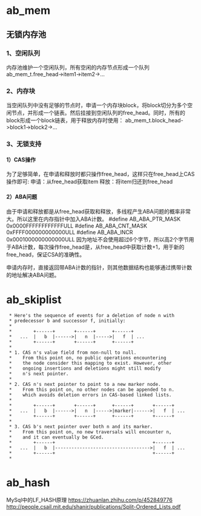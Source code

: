 # ab_mem  
## 无锁内存池
### 1、空闲队列
内存池维护一个空闲队列，所有空闲的内存节点形成一个队列
ab_mem_t.free_head->item1->item2->...

### 2、内存块
当空闲队列中没有足够的节点时，申请一个内存块block，将block切分为多个空闲节点，并形成一个链表。然后挂接到空闲队列的free_head。同时，所有的block形成一个block链表，用于释放内存时使用：
ab_mem_t.block_head->block1->block2->...

### 3、无锁支持
#### 1）CAS操作
为了足够简单，在申请和释放时都只操作free_head，这样只在free_head上CAS操作即可:
申请：从free_head获取item
释放：将item归还到free_head

#### 2）ABA问题
由于申请和释放都是从free_head获取和释放，多线程产生ABA问题的概率非常大。所以这里在内存指针中加入ABA计数。
#define AB_ABA_PTR_MASK     0x0000FFFFFFFFFFFFULL
#define AB_ABA_CNT_MASK     0xFFFF000000000000ULL
#define AB_ABA_INCR         0x0001000000000000ULL
因为地址不会使用超过6个字节，所以高2个字节用于ABA计数，每次操作free_head是，从free_head中获取计数+1，用于新的free_head，保证CSA的准确性。

申请内存时，直接返回带ABA计数的指针，则其他数据结构也能够通过携带计数的地址解决ABA问题。


# ab_skiplist
     * Here's the sequence of events for a deletion of node n with
     * predecessor b and successor f, initially:
     *
     *        +------+       +------+      +------+
     *   ...  |   b  |------>|   n  |----->|   f  | ...
     *        +------+       +------+      +------+
     *
     * 1. CAS n's value field from non-null to null.
     *    From this point on, no public operations encountering
     *    the node consider this mapping to exist. However, other
     *    ongoing insertions and deletions might still modify
     *    n's next pointer.
     *
     * 2. CAS n's next pointer to point to a new marker node.
     *    From this point on, no other nodes can be appended to n.
     *    which avoids deletion errors in CAS-based linked lists.
     *
     *        +------+       +------+      +------+       +------+
     *   ...  |   b  |------>|   n  |----->|marker|------>|   f  | ...
     *        +------+       +------+      +------+       +------+
     *
     * 3. CAS b's next pointer over both n and its marker.
     *    From this point on, no new traversals will encounter n,
     *    and it can eventually be GCed.
     *        +------+                                    +------+
     *   ...  |   b  |----------------------------------->|   f  | ...
     *        +------+                                    +------+
     *

# ab_hash
  MySql中的LF_HASH原理
  https://zhuanlan.zhihu.com/p/452849776
  http://people.csail.mit.edu/shanir/publications/Split-Ordered_Lists.pdf

